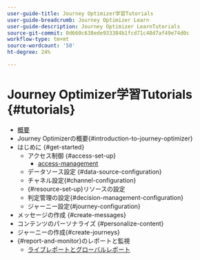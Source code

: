 ```yaml
---
user-guide-title: Journey Optimizer学習Tutorials
user-guide-breadcrumb: Journey Optimizer Learn
user-guide-description: Journey Optimizer LearnTutorials
source-git-commit: 0d660c638ede933384b1fcd71c48d7af49e74d0c
workflow-type: tm+mt
source-wordcount: '50'
ht-degree: 24%

---
```



# Journey Optimizer学習Tutorials {#tutorials}

+ [概要](/help/overview.md)
+ Journey Optimizerの概要{#introduction-to-journey-optimizer}
+ はじめに {#get-started}
   + アクセス制御 {#access-set-up}
      + [access-management](/help/set-up-access/access-management.md)
   + データソース設定 {#data-source-configuration}
   + チャネル設定{#channel-configuration}
   + {#resource-set-up}リソースの設定
   + 判定管理の設定{#decision-management-configuration}
   + ジャーニー設定{#journey-configuration}
+ メッセージの作成 {#create-messages}
+ コンテンツのパーソナライズ {#personalize-content}
+ ジャーニーの作成{#create-journeys}
+ {#report-and-monitor}のレポートと監視
   + [ライブレポートとグローバルレポート](/help/report-and-monitor/live-and-global-reports.md)
